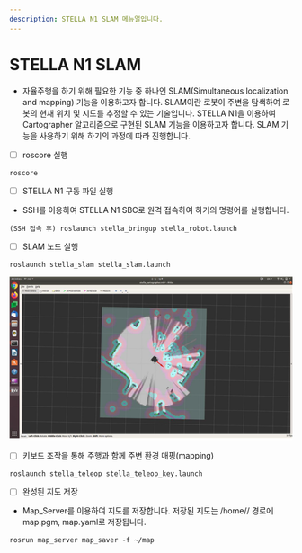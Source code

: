 ```yaml
---
description: STELLA N1 SLAM 메뉴얼입니다.
---
```


# STELLA N1 SLAM

* 자율주행을 하기 위해 필요한 기능 중 하나인 SLAM\(Simultaneous localization and mapping\) 기능을 이용하고자 합니다. SLAM이란 로봇이 주변을 탐색하여 로봇의 현재 위치 및 지도를 추정할 수 있는 기술입니다. STELLA N1을 이용하여 Cartographer 알고리즘으로 구현된 SLAM 기능을 이용하고자 합니다. SLAM 기능을 사용하기 위해 하기의 과정에 따라 진행합니다.



* [ ] roscore 실행 

```text
roscore
```



* [ ] STELLA N1 구동 파일 실행 
* SSH를 이용하여 STELLA N1 SBC로 원격 접속하여 하기의 명령어를 실행합니다.

```text
(SSH 접속 후) roslaunch stella_bringup stella_robot.launch
```



* [ ] SLAM 노드 실행

```text
roslaunch stella_slam stella_slam.launch
```

![ ](../.gitbook/assets/024.png)

* [ ] 키보드 조작을 통해 주행과 함께 주변 환경 매핑\(mapping\)

```text
roslaunch stella_teleop stella_teleop_key.launch
```



* [ ] 완성된 지도 저장 
* Map\_Server를 이용하여 지도를 저장합니다. 저장된 지도는 /home// 경로에 map.pgm, map.yaml로 저장됩니다.

```text
rosrun map_server map_saver -f ~/map
```



